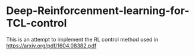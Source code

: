 # Deep-Reinforcenment-learning-for-TCL-control
This is an attempt to implement the RL control method used in https://arxiv.org/pdf/1604.08382.pdf
